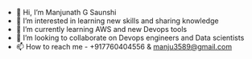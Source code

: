 - 👋 Hi, I’m Manjunath G Saunshi
- 👀 I’m interested in learning new skills and sharing knowledge 
- 🌱 I’m currently learning AWS and new Devops tools
- 💞️ I’m looking to collaborate on Devops engineers and Data scientists
- 📫 How to reach me - +917760404556 & manju3589@gmail.com

<!---
ManjunathSaunshi/ManjunathSaunshi is a ✨ special ✨ repository because its `README.md` (this file) appears on your GitHub profile.
You can click the Preview link to take a look at your changes.
--->
